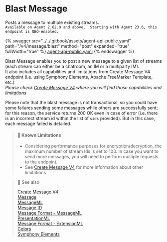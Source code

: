 # Blast Message

Posts a message to multiple existing streams. \
`Available on Agent 2.62.0 and above.  Starting with Agent 23.6, this endpoint is OBO-enabled.`

{% swagger src="../../.gitbook/assets/agent-api-public.yaml" path="/v4/message/blast" method="post" expanded="true" fullWidth="true" %}
[agent-api-public.yaml](../../.gitbook/assets/agent-api-public.yaml)
{% endswagger %}

Blast Message enables you to post a new message to a given list of streams (each stream can either be a chatroom, an IM or a multiparty IM).\
It also includes all capabilities and limitations from Create Message V4 endpoint (i.e. using Symphony Elements, Apache FreeMarker Template, etc.)\
_Please check_ [_Create Message V4_](create-message-v4.md) _where you will find those capabilities and limitations_

Please note that the blast message is not transactional, so you could have some failures sending some messages while others are successfully sent; for this reason, the service returns 200 OK even in case of error (i.e. there is an incorrect stream id within the list of `sids` provided). But in this case, each message failed is detailed.

> #### 🚧 Known Limitations
>
> * Considering performance purposes for encryption/decryption, the maximum number of stream Ids is set to 100. In case you want to send more messages, you will need to perform multiple requests to the endpoint.
> * See [Create Message V4](create-message-v4.md) for more information about other limitations

> 📘 See also
>
> [Create Message V4](ref:create-message-v4)\
> [Message](https://docs.developers.symphony.com/building-bots-on-symphony/messages)\
> [MessageML](https://docs.developers.symphony.com/building-bots-on-symphony/messages/overview-of-messageml)\
> [Message ID](https://docs.developers.symphony.com/building-bots-on-symphony/messages/overview-of-messageml#message-identifiers)\
> [Message Format - MessageML](https://docs.developers.symphony.com/building-bots-on-symphony/messages/overview-of-messageml/message-format-messageml)\
> [PresentationML](https://docs.developers.symphony.com/building-bots-on-symphony/messages/overview-of-presentationml)\
> [Message Format - ExtensionML](https://docs.developers.symphony.com/building-extension-applications-on-symphony/overview-of-extension-api/extension-api-services/entity-service/message-format-extensionml)\
> [Colors](https://docs.developers.symphony.com/developer-tools/developer-tools/ui-style-guide/colors)\
> [Symphony Elements](https://docs.developers.symphony.com/building-bots-on-symphony/symphony-elements)
